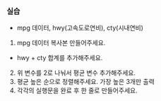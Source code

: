 ### 실습
- mpg 데이터, hwy(고속도로연비), cty(시내연비)

1. mpg 데이터 복사본 만들어주세요.
  - hwy + cty 합계를 추가해주세요.
2. 위 변수를 2로 나눠서 평균 변수 추가해주세요.
3. 평균 높은 순으로 정렬해주세요. 가장 높은 3개만 출력
4. 각각의 실행문을 완료 후 한 줄로 만들어주세요.